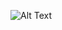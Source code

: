 ![Alt Text]([https://media.giphy.com/media/vFKqnCdLPNOKc/giphy.gif](https://i.makeagif.com/media/8-02-2024/CkGBv4.mp4))

